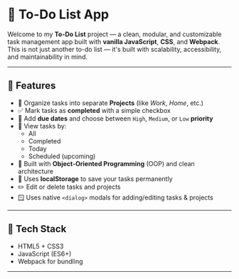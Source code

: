 # 📝 To-Do List App

Welcome to my **To-Do List** project — a clean, modular, and customizable task management app built with **vanilla JavaScript**, **CSS**, and **Webpack**.  
This is not just another to-do list — it's built with scalability, accessibility, and maintainability in mind.

---

## 🚀 Features

- 📁 Organize tasks into separate **Projects** (like *Work*, *Home*, etc.)
- ✅ Mark tasks as **completed** with a simple checkbox
- 📅 Add **due dates** and choose between `High`, `Medium`, or `Low` **priority**
- 🔎 View tasks by:
  - All
  - Completed
  - Today
  - Scheduled (upcoming)
- 🧠 Built with **Object-Oriented Programming** (OOP) and clean architecture
- 💾 Uses **localStorage** to save your tasks permanently
- ✏️ Edit or delete tasks and projects
- 🪟 Uses native `<dialog>` modals for adding/editing tasks & projects

---

## 🧰 Tech Stack

- HTML5 + CSS3
- JavaScript (ES6+)
- Webpack for bundling


---
